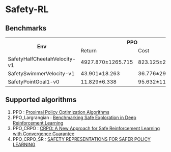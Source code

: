 # Safety-RL

## Benchmarks

<table>
    <tr>
        <th rowspan="2">Env</th>
        <th colspan="2">PPO</th>
        <th colspan="2">PPO_Lagrangian</th>
        <th colspan="2">PPO_CRPO</th>
        <th colspan="2">PPO_CRPO_SR</th>
    </tr>
    <tr>
        <td>Return</td>
        <td>Cost</td>
        <td>Return</td>
        <td>Cost</td>
        <td>Return</td>
        <td>Cost</td>
        <td>Return</td>
        <td>Cost</td>
    </tr>
    <tr>
        <td>SafetyHalfCheetahVelocity-v1</td>
        <td>4927.870±1265.715</td>
        <td>823.125±219.088</td>
        <td>2074.117±748.714</td>
        <td>123.192±69.233</td>
        <td>608.081±425.514</td>
        <td>14.582±17.990</td>
        <td>611.925±259.232</td>
        <td>0.032±0.203</td>
    </tr>
    <tr>
        <td>SafetySwimmerVelocity-v1</td>
        <td>43.901±18.263</td>
        <td>36.776±29.344</td>
        <td>-4.965±5.780</td>
        <td>0.321±2.787</td>
        <td>15.633±3.435</td>
        <td>34.992±14.742</td>
        <td>17.970±6.626</td>
        <td>2.469±5.474</td>
    </tr>
    <tr>
        <td>SafetyPointGoal1-v0</td>
        <td>11.829±6.338</td>
        <td>95.632±112.685</td>
        <td>-9.743±8.966</td>
        <td>10.093±34.616</td>
        <td>23.726±3.107</td>
        <td>64.762±43.774</td>
        <td>7.047±4.763</td>
        <td>32.575±45.225</td>
    </tr>
</table>


## Supported algorithms
1. PPO :  [Proximal Policy Optimization Algorithms](https://arxiv.org/pdf/1707.06347)
2. PPO_Largrangian : [Benchmarking Safe Exploration in Deep Reinforcement Learning ](https://cdn.openai.com/safexp-short.pdf)
3. PPO_CRPO : [CRPO: A New Approach for Safe Reinforcement Learning with Convergence Guarantee](https://arxiv.org/pdf/2011.05869)
4. PPO_CRPO_SR : [SAFETY REPRESENTATIONS FOR SAFER POLICY LEARNING](https://openreview.net/pdf?id=gJG4IPwg6l)